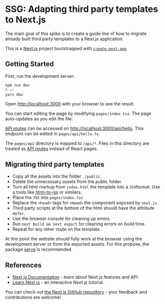 # SSG: Adapting third party templates to Next.js

The main goal of this spike is to create a guide line of how to migrate already built third party templates to a Next.js application.

This is a [Next.js](https://nextjs.org/) project bootstrapped with [`create-next-app`](https://github.com/vercel/next.js/tree/canary/packages/create-next-app).

## Getting Started

First, run the development server:

```bash
npm run dev
# or
yarn dev
```

Open [http://localhost:3000](http://localhost:3000) with your browser to see the result.

You can start editing the page by modifying `pages/index.tsx`. The page auto-updates as you edit the file.

[API routes](https://nextjs.org/docs/api-routes/introduction) can be accessed on [http://localhost:3000/api/hello](http://localhost:3000/api/hello). This endpoint can be edited in `pages/api/hello.ts`.

The `pages/api` directory is mapped to `/api/*`. Files in this directory are treated as [API routes](https://nextjs.org/docs/api-routes/introduction) instead of React pages.

## Migrating third party templates

- Copy all the assets into the folder `./public`.
- Delete the unnecessary assets from the public folder.
- Turn all html markup from `index.html` the template into a `JSX`format. Use a tools like [html-to-jsx](https://transform.tools/html-to-jsx) or similars.
- Place the `JSX` into `pages/index.tsx` 
- Replace the `<head>` tags for `<Head>` the component exposed by `next.js`
- Third party scripts at the bottom of the html should have the attribute `defer`.
- Use the browser console for cleaning up errors.
- Run `next build && next export` for cleaning errors on build time.
- Repeat for any other route on the template. 

At this point the website should fully work at the browser using the development server or from the exported assets. For this propose, the package [serve](https://www.npmjs.com/package/serve) is recommended.

## References

- [Next.js Documentation](https://nextjs.org/docs) - learn about Next.js features and API.
- [Learn Next.js](https://nextjs.org/learn) - an interactive Next.js tutorial.

You can check out [the Next.js GitHub repository](https://github.com/vercel/next.js/) - your feedback and contributions are welcome!
